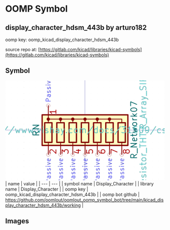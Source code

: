 # OOMP Symbol  
## display_character_hdsm_443b  by arturo182  
  
oomp key: oomp_kicad_display_character_hdsm_443b  
  
source repo at: [https://gitlab.com/kicad/libraries/kicad-symbols](https://gitlab.com/kicad/libraries/kicad-symbols)  
## Symbol  
  
[![working.png](working_600.png)](working.png)  
| name | value | 
| --- | --- | 
| symbol name | Display_Character | 
| library name | Display_Character | 
| oomp key | oomp_kicad_display_character_hdsm_443b | 
| oomp bot github | https://github.com/oomlout/oomlout_oomp_symbol_bot/tree/main/kicad_display_character_hdsm_443b/working | 
## Images  
